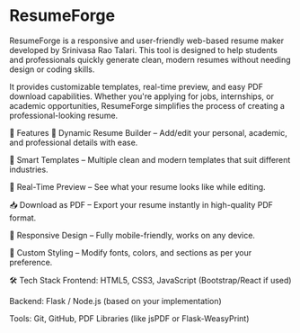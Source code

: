 # ResumeForge
ResumeForge is a responsive and user-friendly web-based resume maker developed by Srinivasa Rao Talari. This tool is designed to help students and professionals quickly generate clean, modern resumes without needing design or coding skills.

It provides customizable templates, real-time preview, and easy PDF download capabilities. Whether you're applying for jobs, internships, or academic opportunities, ResumeForge simplifies the process of creating a professional-looking resume.

🌟 Features
🧩 Dynamic Resume Builder – Add/edit your personal, academic, and professional details with ease.

🧠 Smart Templates – Multiple clean and modern templates that suit different industries.

📄 Real-Time Preview – See what your resume looks like while editing.

📥 Download as PDF – Export your resume instantly in high-quality PDF format.

📱 Responsive Design – Fully mobile-friendly, works on any device.

🎨 Custom Styling – Modify fonts, colors, and sections as per your preference.

🛠 Tech Stack
Frontend: HTML5, CSS3, JavaScript (Bootstrap/React if used)

Backend: Flask / Node.js (based on your implementation)

Tools: Git, GitHub, PDF Libraries (like jsPDF or Flask-WeasyPrint)

